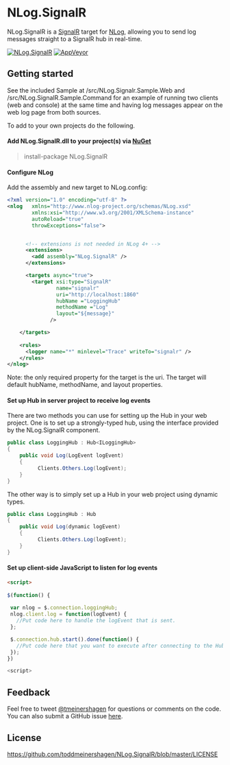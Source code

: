 NLog.SignalR
============

NLog.SignalR is a [SignalR](https://github.com/SignalR/SignalR) target for [NLog](https://github.com/jkowalski/NLog), allowing you to send log messages straight to a SignalR hub in real-time.

[![NLog.SignalR](https://badge.fury.io/nu/NLog.SignalR.svg)](https://badge.fury.io/nu/NLog.SignalR)
[![AppVeyor](https://img.shields.io/appveyor/ci/toddmeinershagen/nlog-signalr/master.svg)](https://ci.appveyor.com/project/toddmeinershagen/nlog-signalr/branch/master)

## Getting started

See the included Sample at /src/NLog.Signalr.Sample.Web and /src/NLog.SignalR.Sample.Command for an example of running two clients (web and console) at the same time and having log messages appear on the web log page from both sources.

To add to your own projects do the following.

#### Add NLog.SignalR.dll to your project(s) via [NuGet](http://www.nuget.org/packages/NLog.SignalR/)

  > install-package NLog.SignalR

#### Configure NLog

Add the assembly and new target to NLog.config:

```xml
<?xml version="1.0" encoding="utf-8" ?>
<nlog   xmlns="http://www.nlog-project.org/schemas/NLog.xsd"
        xmlns:xsi="http://www.w3.org/2001/XMLSchema-instance"
        autoReload="true"
        throwExceptions="false">


      <!-- extensions is not needed in NLog 4+ -->
      <extensions>
        <add assembly="NLog.SignalR" />
      </extensions>

      <targets async="true">
        <target xsi:type="SignalR"
                name="signalr"
                uri="http://localhost:1860"
                hubName ="LoggingHub"
                methodName ="Log"
                layout="${message}"
              />

    </targets>
    
    <rules>
      <logger name="*" minlevel="Trace" writeTo="signalr" />
    </rules>
</nlog>
```

Note:  the only required property for the target is the uri.  The target will default hubName, methodName, and layout properties.

#### Set up Hub in server project to receive log events

There are two methods you can use for setting up the Hub in your web project.  One is to set up a strongly-typed hub, using the interface provided by the NLog.SignalR component.

```c#
public class LoggingHub : Hub<ILoggingHub>
{
    public void Log(LogEvent logEvent)
    {
          Clients.Others.Log(logEvent);
    }
}
```

The other way is to simply set up a Hub in your web project using dynamic types.

```c#
public class LoggingHub : Hub
{
    public void Log(dynamic logEvent)
    {
          Clients.Others.Log(logEvent);
    }
}
```

#### Set up client-side JavaScript to listen for log events

```html
<script>
  
$(function() {
        
 var nlog = $.connection.loggingHub;
 nlog.client.log = function(logEvent) {
   //Put code here to handle the logEvent that is sent.
 };

 $.connection.hub.start().done(function() {
   //Put code here that you want to execute after connecting to the Hub.
 });
})    

<script>
```

## Feedback

Feel free to tweet [@tmeinershagen](http://twitter.com/tmeinershagen) for questions or comments on the code.  You can also submit a GitHub issue [here](https://github.com/toddmeinershagen/NLog.SignalR/issues).

## License

https://github.com/toddmeinershagen/NLog.SignalR/blob/master/LICENSE
